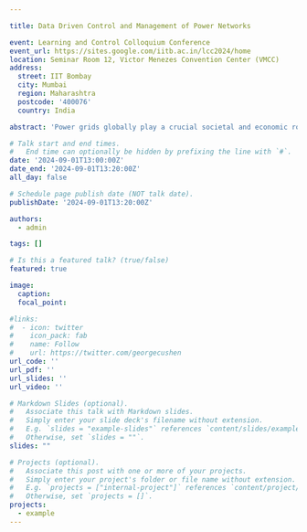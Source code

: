 ```yaml
---

title: Data Driven Control and Management of Power Networks 

event: Learning and Control Colloquium Conference
event_url: https://sites.google.com/iitb.ac.in/lcc2024/home
location: Seminar Room 12, Victor Menezes Convention Center (VMCC)
address:
  street: IIT Bombay
  city: Mumbai
  region: Maharashtra
  postcode: '400076'
  country: India

abstract: 'Power grids globally play a crucial societal and economic role by providing uninterrupted, reliable, and transient-free power to industries, businesses, and households. The advent of renewable power resources and electric vehicles has introduced uncertain generation and highly dynamic load demands, making robust operation of power networks essential to manage transient stability issues and localize blackout events. In light of the increasing stress on modern grid infrastructure and operators, this talk will cover HybridAgent, a reinforcement learning (RL) framework designed to mitigate the effects of unexpected network events and reliably maintain electricity across the network. HybridAgent leverages a heuristic-guided RL framework for optimal topology selection, ensuring safe and reliable grid operation without overloads. It has been extensively tested in the Learning to Run a Power Network (L2RPN) 2023 Challenge hosted by Réseau de Transport d'Électricité (RTE) and Delft University of Technology (TU Delft). With its state-of-the-art AI-based framework, HybridAgent outperformed other existing approaches on multiple datasets featuring forced contingencies in the IEEE-118 network. Despite its reduced action space, HybridAgent topped the leaderboard in the L2RPN NeurIPS 2020 challenge (Robustness track) and was the top-performing agent in the L2RPN WCCI 2020 challenge. Additionally, HybridAgent achieved third position in the L2RPN 2023 challenge hosted by RTE and TU Delft. Detailed analysis demonstrates HybridAgent's state-of-the-art performance in several test scenarios.'

# Talk start and end times.
#   End time can optionally be hidden by prefixing the line with `#`.
date: '2024-09-01T13:00:00Z'
date_end: '2024-09-01T13:20:00Z'
all_day: false

# Schedule page publish date (NOT talk date).
publishDate: '2024-09-01T13:20:00Z'

authors:
  - admin

tags: []

# Is this a featured talk? (true/false)
featured: true

image:
  caption: 
  focal_point:

#links:
#  - icon: twitter
#    icon_pack: fab
#    name: Follow
#    url: https://twitter.com/georgecushen
url_code: ''
url_pdf: ''
url_slides: ''
url_video: ''

# Markdown Slides (optional).
#   Associate this talk with Markdown slides.
#   Simply enter your slide deck's filename without extension.
#   E.g. `slides = "example-slides"` references `content/slides/example-slides.md`.
#   Otherwise, set `slides = ""`.
slides: ""

# Projects (optional).
#   Associate this post with one or more of your projects.
#   Simply enter your project's folder or file name without extension.
#   E.g. `projects = ["internal-project"]` references `content/project/deep-learning/index.md`.
#   Otherwise, set `projects = []`.
projects:
  - example
---
```

